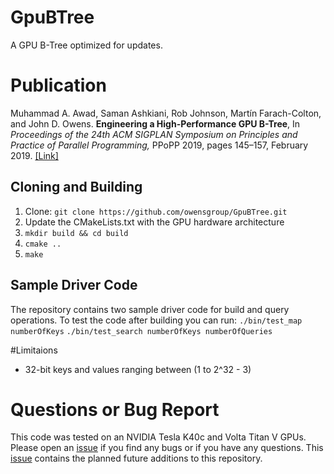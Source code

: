 # GpuBTree
A GPU B-Tree optimized for updates.

# Publication
Muhammad A. Awad, Saman Ashkiani, Rob Johnson, Martín Farach-Colton, and John D. Owens. **Engineering a High-Performance GPU B-Tree**, In *Proceedings of the 24th ACM SIGPLAN Symposium on Principles and Practice of Parallel Programming,* PPoPP 2019, pages 145–157, February 2019. [[Link]](https://ieeexplore.ieee.org/abstract/document/8425196)

## Cloning and Building
1. Clone: `git clone https://github.com/owensgroup/GpuBTree.git`
2. Update the CMakeLists.txt with the GPU hardware architecture
3. `mkdir build && cd build`
4. `cmake ..`
5. `make`

## Sample Driver Code
The repository contains two sample driver code for build and query operations.
To test the code after building you can run: `./bin/test_map numberOfKeys` `./bin/test_search numberOfKeys numberOfQueries`

#Limitaions
- 32-bit keys and values ranging between (1 to 2^32 - 3)

# Questions or Bug Report
This code was tested on an NVIDIA Tesla K40c and Volta Titan V GPUs. Please open an [issue](https://github.com/owensgroup/GpuBTree/issues) if you find any bugs or if you have any questions. This [issue](https://github.com/owensgroup/GpuBTree/issues/1) contains the planned future additions to this repository.





